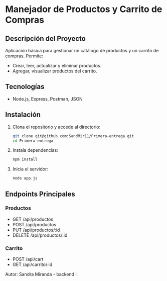 # Manejador de Productos y Carrito de Compras

## Descripción del Proyecto
Aplicación básica para gestionar un catálogo de productos y un carrito de compras. Permite:

- Crear, leer, actualizar y eliminar productos.
- Agregar, visualizar productos del carrito.

## Tecnologías
- Node.js, Express, Postman, JSON

## Instalación
1. Clona el repositorio y accede al directorio:
   ```bash
   git clone git@github.com:SandMir11/Primera-entrega.git
   cd Primera-entrega
   ```
2. Instala dependencias:

   ```bash
   npm install
   ```
3. Inicia el servidor:
   ```bash
   node app.js
   ```

## Endpoints Principales
### Productos
- GET /api/productos
- POST /api/productos
- PUT /api/productos/:id
- DELETE /api/productos/:id

### Carrito
- POST /api/cart
- GET /api/carrito/:id

Autor: Sandra Miranda - backend I
